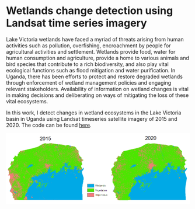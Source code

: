 # Wetlands change detection using Landsat time series imagery

Lake Victoria wetlands have faced a myriad of threats arising from human activities such as pollution, overfishing, encroachment by people for agricultural activities and settlement. Wetlands provide food, water for human consumption and agriculture, provide a home to various animals and bird species that contribute to a rich biodiversity, and also play vital ecological functions such as flood mitigation and water purification. In Uganda, there has been efforts to protect and restore degraded wetlands through enforcement of wetland management policies and engaging relevant stakeholders. Availability of information on wetland changes is vital in making decisions and deliberating on ways of mitigating the loss of these vital ecosystems.

In this work, I detect changes in wetland ecosystems in the Lake Victoria basin in Uganda using Landsat timeseries satellite imagery of 2015 and 2020. The code can be found [here](https://code.earthengine.google.com/557499345eea790285a1ee044884a4fd).



![images/wetland.PNG](images/wetland.PNG)
